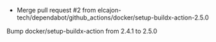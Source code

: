 - Merge pull request #2 from elcajon-tech/dependabot/github_actions/docker/setup-buildx-action-2.5.0

Bump docker/setup-buildx-action from 2.4.1 to 2.5.0
